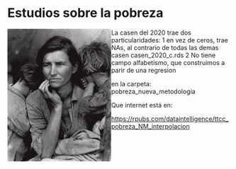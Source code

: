 
# Estudios sobre la pobreza



<a href="url"><img src="madre_migrante.jpg" align="left" height="300" ></a>

La casen del 2020 trae dos particularidades:
1 en vez de ceros, trae NAs, al contrario de todas las demas casen casen_2020_c.rds
2 No tiene campo alfabetismo, que construimos a parir de una regresion



en la carpeta: pobreza_nueva_metodologia


Que internet está en:

https://rpubs.com/dataintelligence/ttcc_pobreza_NM_interpolacion
